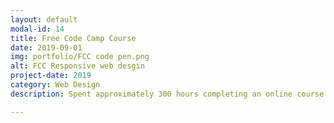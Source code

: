 ```yaml
---
layout: default
modal-id: 14
title: Free Code Camp Course
date: 2019-09-01
img: portfolio/FCC code pen.png
alt: FCC Responsive web desgin
project-date: 2019
category: Web Design
description: Spent approximately 300 hours completing an online course in Responsive web design on FreeCodeCamp. Completed assessment following completion of the course designing 5 differenet wed pages that had to meet the responsive criteria set out by the course. All pages and accompanying code can be viewed on my CodePen dashboard.

---
```

